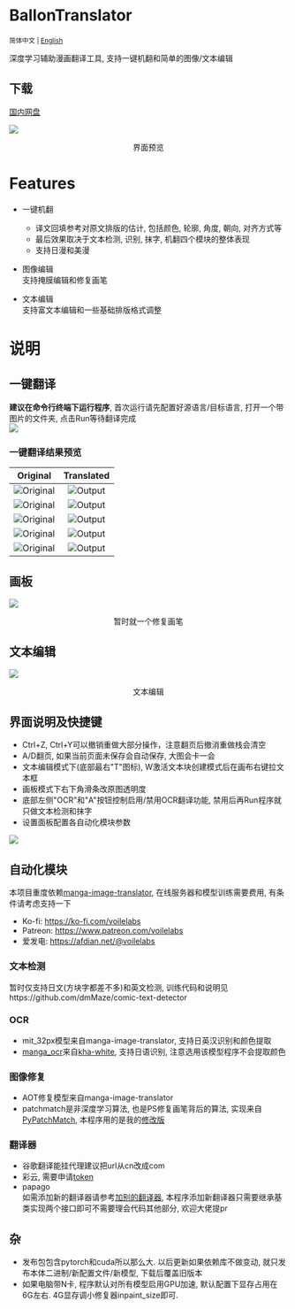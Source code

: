 # BallonTranslator
<sup> 简体中文 | [English](doc/README_EN.md)</sup>  

深度学习辅助漫画翻译工具, 支持一键机翻和简单的图像/文本编辑  
## 下载
[国内网盘](https://cowtransfer.com/s/b336741eec834b)  

<img src="doc/src/ui0.jpg" div align=center>

<p align=center>
界面预览
</p>

# Features
* 一键机翻  
  - 译文回填参考对原文排版的估计, 包括颜色, 轮廓, 角度, 朝向, 对齐方式等
  - 最后效果取决于文本检测, 识别, 抹字, 机翻四个模块的整体表现  
  - 支持日漫和美漫
* 图像编辑  
  支持掩膜编辑和修复画笔
  
* 文本编辑  
  支持富文本编辑和一些基础排版格式调整


# 说明

## 一键翻译
**建议在命令行终端下运行程序**, 首次运行请先配置好源语言/目标语言, 打开一个带图片的文件夹, 点击Run等待翻译完成  
<img src="doc/src/run.gif">  


### 一键翻译结果预览
|                                          Original                                           |         Translated          |
| :-----------------------------------------------------------------------------------------: | :-------------------------: |
|        ![Original](data/testpacks/manga/original2.jpg 'https://twitter.com/mmd_96yuki/status/1320122899005460481')         | ![Output](doc/src/result2.png) |
| ![Original](data/testpacks/manga/original4.jpg 'https://amagi.fanbox.cc/posts/1904941') | ![Output](doc/src/result4.png) |
| ![Original](data/testpacks/manga/AisazuNihaIrarenai-003.jpg) | ![Output](doc/src/AisazuNihaIrarenai-003.png) |
|           ![Original](data/testpacks/comics/006049.jpg)           | ![Output](doc/src/006049.png) | 
|           ![Original](data/testpacks/comics/006058.jpg)           | ![Output](doc/src/006058.png) | 



## 画板
<img src="doc/src/imgedit_inpaint.gif">
<p align = "center">
暂时就一个修复画笔
</p>

## 文本编辑
<img src="doc/src/textedit.gif">


<p align = "center">
文本编辑
</p>

## 界面说明及快捷键
* Ctrl+Z, Ctrl+Y可以撤销重做大部分操作，注意翻页后撤消重做栈会清空
* A/D翻页, 如果当前页面未保存会自动保存, 大图会卡一会
* 文本编辑模式下(底部最右"T"图标), W激活文本块创建模式后在画布右键拉文本框
* 画板模式下右下角滑条改原图透明度
* 底部左侧"OCR"和"A"按钮控制启用/禁用OCR翻译功能, 禁用后再Run程序就只做文本检测和抹字  
* 设置面板配置各自动化模块参数
<img src="doc/src/configpanel.png">  

## 自动化模块
本项目重度依赖[manga-image-translator](https://github.com/zyddnys/manga-image-translator), 在线服务器和模型训练需要费用, 有条件请考虑支持一下
- Ko-fi: <https://ko-fi.com/voilelabs>
- Patreon: <https://www.patreon.com/voilelabs>
- 爱发电: <https://afdian.net/@voilelabs>
  
### 文本检测
暂时仅支持日文(方块字都差不多)和英文检测, 训练代码和说明见https://github.com/dmMaze/comic-text-detector

### OCR
 * mit_32px模型来自manga-image-translator, 支持日英汉识别和颜色提取
 * [manga_ocr](https://github.com/kha-white/manga-ocr)来自[kha-white](https://github.com/kha-white), 支持日语识别, 注意选用该模型程序不会提取颜色

### 图像修复
  * AOT修复模型来自manga-image-translator
  * patchmatch是非深度学习算法, 也是PS修复画笔背后的算法, 实现来自[PyPatchMatch](https://github.com/vacancy/PyPatchMatch), 本程序用的是我的[修改版](https://github.com/dmMaze/PyPatchMatchInpaint)
  

### 翻译器

 * 谷歌翻译能挂代理建议把url从cn改成com
 * 彩云, 需要申请[token](https://dashboard.caiyunapp.com/)
 * papago  
 如需添加新的翻译器请参考[加别的翻译器](doc/加别的翻译器.md), 本程序添加新翻译器只需要继承基类实现两个接口即可不需要理会代码其他部分, 欢迎大佬提pr

## 杂
* 发布包包含pytorch和cuda所以那么大. 以后更新如果依赖库不做变动, 就只发布本体二进制/新配置文件/新模型, 下载后覆盖旧版本
* 如果电脑带N卡, 程序默认对所有模型启用GPU加速, 默认配置下显存占用在6G左右. 4G显存调小修复器inpaint_size即可. 


